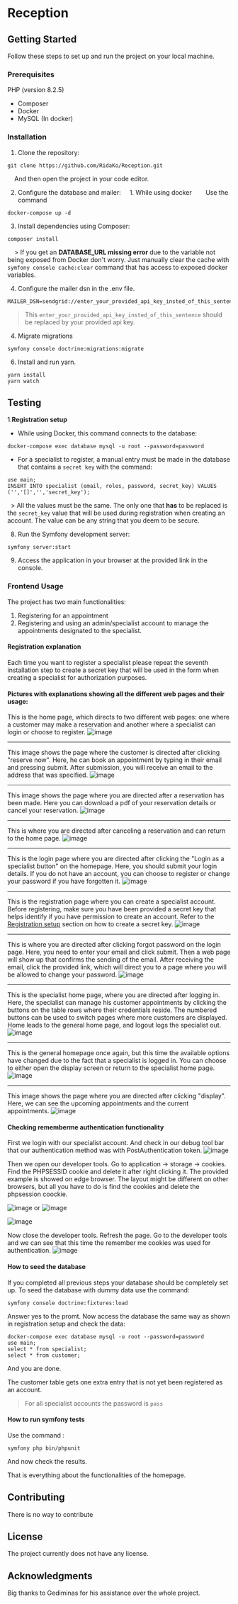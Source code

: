 # Reception

## Getting Started

Follow these steps to set up and run the project on your local machine.

### Prerequisites

PHP (version 8.2.5)
- Composer
- Docker
- MySQL (In docker)

### Installation

1. Clone the repository:

```
git clone https://github.com/RidaKo/Reception.git
```
    And then open the project in your code editor.

2. Configure the database and mailer:
    1. While using docker
       Use the command
```
docker-compose up -d
```

3. Install dependencies using Composer:

```
composer install
```
    > If you get an **DATABASE_URL missing error** due to the variable not being exposed from Docker don't worry. Just manually clear the cache with 
    `symfony console cache:clear` command that has access to exposed docker variables.

4. Configure the mailer dsn in the .env file.
```
MAILER_DSN=sendgrid://enter_your_provided_api_key_insted_of_this_sentence@default
```
> This `enter_your_provided_api_key_insted_of_this_sentence` should be replaced by your provided api key.

4. Migrate migrations
 ```
 symfony console doctrine:migrations:migrate
 ```
6. Install and run yarn.
 ```
 yarn install
 yarn watch
 ```

## Testing
1.**Registration setup**
- While using Docker, this command connects to the database: 
```
docker-compose exec database mysql -u root --password=password
```
- For a specialist to register, a manual entry must be made in the database that contains a `secret key` with the command:
```
use main;
INSERT INTO specialist (email, roles, password, secret_key) VALUES ('','[]','','secret_key');
```
  > All the values must be the same. The only one that **has** to be replaced is the `secret_key` value that will be used during registration when creating an account. The value can be any string that you deem to be secure.

8. Run the Symfony development server:

```
symfony server:start
```

9. Access the application in your browser at the provided link in the console.

### Frontend Usage

The project has two main functionalities:
1) Registering for an appointment
2) Registering and using an admin/specialist account to manage the appointments designated to the specialist.

#### Registration explanation
Each time you want to register a specialist please repeat the seventh installation step to create a secret key that will be used in the form when creating a specialist for authorization purposes.



#### Pictures with explanations showing all the different web pages and their usage:
This is the home page, which directs to two different web pages: one where a customer may make a reservation and another where a specialist can login or choose to register.
![image](https://github.com/RidaKo/Reception/assets/113443126/b2cdf6d8-d215-448d-8cd5-ef4b97aa28cf)

---
This image shows the page where the customer is directed after clicking "reserve now". Here, he can book an appointment by typing in their email and pressing submit. After submission, you will receive an email to the address that was specified.
![image](https://github.com/RidaKo/Reception/assets/113443126/d221cdbc-7683-4fe8-bb8d-bfa61a2af2c6)

---
This image shows the page where you are directed after a reservation has been made. Here you can download a pdf of your reservation details or cancel your reservation.
![image](https://github.com/RidaKo/Reception/assets/113443126/e646d832-0a43-4967-8b30-72ec99203830)

---
This is where you are directed after canceling a reservation and can return to the home page.
![image](https://github.com/RidaKo/Reception/assets/113443126/8e4c9fda-33c1-4d84-8cc7-1c4ee0c01950)

---
This is the login page where you are directed after clicking the "Login as a specialist button" on the homepage. Here, you should submit your login details. If you do not have an account, you can choose to register or change your password if you have forgotten it.
![image](https://github.com/RidaKo/Reception/assets/113443126/b08ece9e-b60a-4393-81b5-b848d39f45ad)

---
This is the registration page where you can create a specialist account. Before registering, make sure you have been provided a secret key that helps identify if you have permission to create an account. Refer to the [Registration setup](#registration-explanation) section on how to create a secret key.
![image](https://github.com/RidaKo/Reception/assets/113443126/9f4f5227-1f99-4ff6-8951-8a8d12d5a77c)

---
This is where you are directed after clicking forgot password on the login page. Here, you need to enter your email and click submit. Then a web page will show up that confirms the sending of the email. After receiving the email, click the provided link, which will direct you to a page where you will be allowed to change your password.
![image](https://github.com/RidaKo/Reception/assets/113443126/abae7f25-636f-49c5-a4ed-8abfb9e3000b)

---
This is the specialist home page, where you are directed after logging in. Here, the specialist can manage his customer appointments by clicking the buttons on the table rows where their credentials reside. The numbered buttons can be used to switch pages where more customers are displayed. Home leads to the general home page, and logout logs the specialist out.
![image](https://github.com/RidaKo/Reception/assets/113443126/d98fb413-3a81-4e8f-9b24-b5f78a8d49a6)

---
This is the general homepage once again, but this time the available options have changed due to the fact that a specialist is logged in. You can choose to either open the display screen or return to the specialist home page.
![image](https://github.com/RidaKo/Reception/assets/113443126/99a08c5a-1a5c-40eb-8700-0b6a8fd247de)

---
This image shows the page where you are directed after clicking "display". Here, we can see the upcoming appointments and the current appointments.
![image](https://github.com/RidaKo/Reception/assets/113443126/ae3a372d-774d-4443-a202-088e391bbba6)

#### Checking rememberme authentication functionality
First we login with our specialist account. And check in our debug tool bar that our authentication method was with PostAuthentication token.
![image](https://github.com/RidaKo/Reception/assets/113443126/54a74b51-7366-41aa-901c-199e30d76044)


Then we open our developer tools. Go to application -> storage -> cookies. Find the PHPSESSID cookie and delete it after right clicking it.  The provided example is showed on edge browser. The layout might be different on other browsers, but all you have to do is find the cookies and delete the phpsession coockie.

![image](https://github.com/RidaKo/Reception/assets/113443126/5b2ad7a4-d426-4b60-aecf-438675f4a826)
or
![image](https://github.com/RidaKo/Reception/assets/113443126/f06d2703-de2b-437b-b4ce-8322f84d7480)

![image](https://github.com/RidaKo/Reception/assets/113443126/5023bceb-bd2c-4dc0-acd3-59ab5c797124)

Now close the developer tools. Refresh the page. Go to the developer tools and we can see that this time the remember me cookies was used for authentication.
![image](https://github.com/RidaKo/Reception/assets/113443126/f0749095-3ce1-4ee2-8a9f-2f7979b91dbd)

#### How to seed the database
If you completed all previous steps your database should be completely set up.
To seed the database with dummy data use the command:
```
symfony console doctrine:fixtures:load
```
Answer yes to the promt. Now access the database the same way as shown in registration setup and check the data:
```
docker-compose exec database mysql -u root --password=password
use main;
select * from specialist;
select * from customer;
```
And you are done.

The customer table gets one extra entry that is not yet been registered as an account.

> For all specialist accounts the password is `pass`

#### How to run symfony tests
Use the command :
```
symfony php bin/phpunit
```
And now check the results.











That is everything about the functionalities of the homepage.


## Contributing
There is no way to contribute

## License
The project currently does not have any license.

## Acknowledgments
Big thanks to Gediminas for his assistance over the whole project.

